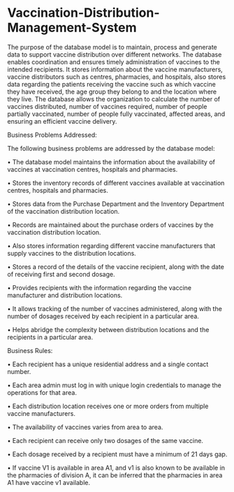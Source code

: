 # Vaccination-Distribution-Management-System
The purpose of the database model is to maintain, process and generate data to support vaccine distribution over different networks. The database enables coordination and ensures timely administration of vaccines to the intended recipients. It stores information about the vaccine manufacturers, vaccine distributors such as centres, pharmacies, and hospitals, also stores data regarding the patients receiving the vaccine such as which vaccine they have received, the age group they belong to and the location where they live. The database allows the organization to calculate the number of vaccines distributed, number of vaccines required, number of people partially vaccinated, number of people fully vaccinated, affected areas, and ensuring an efficient vaccine delivery.

Business Problems Addressed:

The following business problems are addressed by the database model:

• The database model maintains the information about the availability of vaccines at vaccination centres,
hospitals and pharmacies.

• Stores the inventory records of different vaccines available at vaccination centres, hospitals and pharmacies.

• Stores data from the Purchase Department and the Inventory Department of the vaccination distribution
location.

• Records are maintained about the purchase orders of vaccines by the vaccination distribution location.

• Also stores information regarding different vaccine manufacturers that supply vaccines to the distribution
locations.

• Stores a record of the details of the vaccine recipient, along with the date of receiving first and second
dosage.

• Provides recipients with the information regarding the vaccine manufacturer and distribution locations.

• It allows tracking of the number of vaccines administered, along with the number of dosages received by
each recipient in a particular area.

• Helps abridge the complexity between distribution locations and the recipients in a particular area.


Business Rules:

• Each recipient has a unique residential address and a single contact number.

• Each area admin must log in with unique login credentials to manage the operations for that area.

• Each distribution location receives one or more orders from multiple vaccine manufacturers.

• The availability of vaccines varies from area to area.

• Each recipient can receive only two dosages of the same vaccine.

• Each dosage received by a recipient must have a minimum of 21 days gap.

• If vaccine V1 is available in area A1, and v1 is also known to be available in the pharmacies of division A, it can be inferred that the pharmacies in area A1 have vaccine v1 available.

